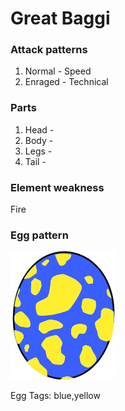 # Great Baggi

### Attack patterns
1. Normal - Speed
2. Enraged - Technical

### Parts
1. Head - 
2. Body - 
3. Legs - 
4. Tail - 

### Element weakness
Fire 

### Egg pattern
![image info](../assets/great_baggi.png)

Egg Tags: blue,yellow